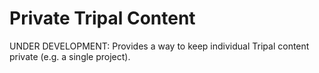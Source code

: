 # Private Tripal Content

UNDER DEVELOPMENT: Provides a way to keep individual Tripal content private (e.g. a single project).
